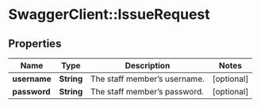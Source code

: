 # SwaggerClient::IssueRequest

## Properties
Name | Type | Description | Notes
------------ | ------------- | ------------- | -------------
**username** | **String** | The staff member’s username. | [optional] 
**password** | **String** | The staff member’s password. | [optional] 


